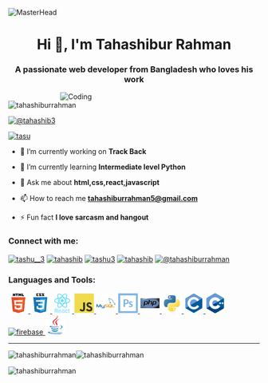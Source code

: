 ![MasterHead](https://media.giphy.com/headers/GitHub/w8ZJLtJbmuph.gif)
<h1 align="center">Hi 👋, I'm Tahashibur Rahman</h1>
<h3 align="center">A passionate web developer from Bangladesh who loves his work</h3>
<img align="right" alt="Coding" width="400" src="https://miro.medium.com/max/534/0*_pWYv_PSM3zqE3dV.gif">
<p align="left"> <img src="https://komarev.com/ghpvc/?username=tahashiburrahman&label=Profile%20views&color=0e75b6&style=flat" alt="tahashiburrahman" /> </p>
<p align="left"> <a href="https://twitter.com/@tahashib3" target="blank"><img src="https://img.shields.io/twitter/follow/Tahashib3?color=skyblue&label=Follow-to-support&logo=Twitter&style=for-the-badge" alt="@tahashib3" /></a> </p>
<p align="left"><a href="https://www.google.com/search?q=Tashu+d.+Rahman&rlz=1C1AVFC_enBD1017BD1017&oq=tashu+d.+Rahman&aqs=chrome.0.69i59j69i61l3.1777j0j7&sourceid=chrome&ie=UTF-8"><img src="https://custom-icon-badges.herokuapp.com/badge/find-me-blue.svg?logo=search&logoColor=green" alt="tasu"/></a></p>

- 🔭 I’m currently working on **Track Back**

- 🌱 I’m currently learning **Intermediate level Python**

- 💬 Ask me about **html,css,react,javascript**

- 📫 How to reach me **tahashiburrahman5@gmail.com**

- ⚡ Fun fact **I love sarcasm and hangout**

<h3 align="left">Connect with me:</h3>
<p align="left">
<a href="https://instagram.com/tashu__3" target="blank"><img align="center" src="https://raw.githubusercontent.com/rahuldkjain/github-profile-readme-generator/master/src/images/icons/Social/instagram.svg" alt="tashu__3" height="30" width="40" /></a>
<a href="https://codepen.io/tahashib" target="blank"><img align="center" src="https://raw.githubusercontent.com/rahuldkjain/github-profile-readme-generator/master/src/images/icons/Social/codepen.svg" alt="tahashib" height="30" width="40" /></a>
<a href="https://stackoverflow.com/users/19826810/tashu3" target="blank"><img align="center" src="https://raw.githubusercontent.com/rahuldkjain/github-profile-readme-generator/master/src/images/icons/Social/stack-overflow.svg" alt="tashu3" height="30" width="40" /></a>
<a href="https://codeforces.com/profile/tahashib" target="blank"><img align="center" src="https://raw.githubusercontent.com/rahuldkjain/github-profile-readme-generator/master/src/images/icons/Social/codeforces.svg" alt="tahashib" height="30" width="40" /></a>
<a href="https://www.hackerearth.com/@tahashiburrahman" target="blank"><img align="center" src="https://raw.githubusercontent.com/rahuldkjain/github-profile-readme-generator/master/src/images/icons/Social/hackerearth.svg" alt="@tahashiburrahman" height="30" width="40" /></a>
</p>

<h3 align="left">Languages and Tools:</h3>
<p align="left">
<a href="https://www.w3.org/html/" target="_blank" rel="noreferrer">
    <img src="https://raw.githubusercontent.com/devicons/devicon/master/icons/html5/html5-original-wordmark.svg" alt="html5" width="40" height="40" /> </a>
<a href="https://www.w3schools.com/css/" target="_blank" rel="noreferrer">
    <img src="https://raw.githubusercontent.com/devicons/devicon/master/icons/css3/css3-original-wordmark.svg" alt="css3" width="40" height="40" /> </a>
<a href="https://reactjs.org/" target="_blank" rel="noreferrer">
    <img src="https://raw.githubusercontent.com/devicons/devicon/master/icons/react/react-original-wordmark.svg" alt="react" width="40" height="40" />
    <a href="https://developer.mozilla.org/en-US/docs/Web/JavaScript" target="_blank" rel="noreferrer">
        <img src="https://raw.githubusercontent.com/devicons/devicon/master/icons/javascript/javascript-original.svg" alt="javascript" width="40" height="40" /> </a>
    <a href="https://www.mysql.com/" target="_blank" rel="noreferrer">
        <img src="https://raw.githubusercontent.com/devicons/devicon/master/icons/mysql/mysql-original-wordmark.svg" alt="mysql" width="40" height="40" /> </a>
    <a href="https://www.photoshop.com/en" target="_blank" rel="noreferrer">
        <img src="https://raw.githubusercontent.com/devicons/devicon/master/icons/photoshop/photoshop-line.svg" alt="photoshop" width="40" height="40" /> </a>
    <a href="https://www.php.net" target="_blank" rel="noreferrer">
        <img src="https://raw.githubusercontent.com/devicons/devicon/master/icons/php/php-original.svg" alt="php" width="40" height="40" /> </a>
    <a href="https://www.python.org" target="_blank" rel="noreferrer">
    <img src="https://raw.githubusercontent.com/devicons/devicon/master/icons/python/python-original.svg" alt="python" width="40" height="40" /> </a>
    <a href="https://www.cprogramming.com/" target="_blank" rel="noreferrer">
        <img src="https://raw.githubusercontent.com/devicons/devicon/master/icons/c/c-original.svg" alt="c" width="40" height="40" /> </a>
    <a href="https://www.w3schools.com/cpp/" target="_blank" rel="noreferrer">
        <img src="https://raw.githubusercontent.com/devicons/devicon/master/icons/cplusplus/cplusplus-original.svg" alt="cplusplus" width="40" height="40" /> </a>
    <a href="https://firebase.google.com/" target="_blank" rel="noreferrer">
        <img src="https://www.vectorlogo.zone/logos/firebase/firebase-icon.svg" alt="firebase" width="40" height="40" /> </a>
    <a href="https://www.java.com" target="_blank" rel="noreferrer">
        <img src="https://raw.githubusercontent.com/devicons/devicon/master/icons/java/java-original.svg" alt="java" width="40" height="40" /> </a>
    </a>
</p>

<hr>
<p><img align="left" src="https://github-readme-stats.vercel.app/api/top-langs?username=tahashiburrahman&show_icons=true&locale=en&layout=compact" alt="tahashiburrahman" /></p>

<p>&nbsp;<img align="left" src="https://github-readme-stats.vercel.app/api?username=tahashiburrahman&show_icons=true&locale=en" alt="tahashiburrahman" /></p>

<p><img align="center" src="https://github-readme-streak-stats.herokuapp.com/?user=tahashiburrahman&" alt="tahashiburrahman" /></p>
